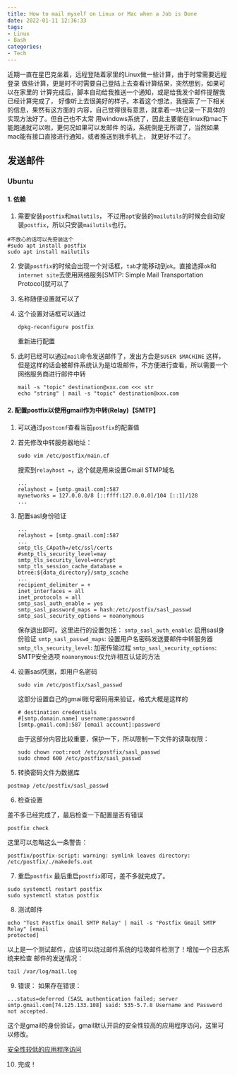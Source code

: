 ```yaml
---
title: How to mail myself on Linux or Mac when a Job is Done
date: 2022-01-11 12:36:33
tags:
- Linux 
- Bash
categories:
- Tech
---
```


近期一直在星巴克坐着，远程登陆着家里的Linux做一些计算，由于时常需要远程登录
做些计算，更是时不时需要自己登陆上去查看计算结果，突然想到，如果可以在家里的
计算完成后，脚本自动给我推送一个通知，或是给我发个邮件提醒我已经计算完成了，
好像听上去很美好的样子。本着这个想法，我搜索了一下相关的信息，果然有这方面的
内容，自己觉得很有意思，就拿着一块记录一下具体的实现方法好了。但自己也不太常
用windows系统了，因此主要能在linux和mac下能跑通就可以啦，更何况如果可以发邮件 
的话，系统倒是无所谓了，当然如果mac能有接口直接进行通知，或者推送到我手机上，
就更好不过了。

<!-- more -->

## 发送邮件

### Ubuntu

#### 1. 依赖

1. 需要安装`postfix`和`mailutils`， 不过用`apt`安装的`mailutils`的时候会自动安装`postfix`，所以只安装`mailutils`也行。

```shell
#不放心的话可以先安装这个
#sudo apt install postfix
sudo apt install mailutils
```

2. 安装`postfix`的时候会出现一个对话框，`tab`才能移动到`ok`。直接选择`ok`和`internet site`去使用网络服务[SMTP: Simple Mail Transportation Protocol]就可以了

3. 名称随便设置就可以了

4. 这个设置对话框可以通过
   
   ```shell
   dpkg-reconfigure postfix
   ```
   
   重新进行配置

5. 此时已经可以通过`mail`命令发送邮件了，发出方会是`$USER $MACHINE` 这样，但是这样的话会被邮件系统认为是垃圾邮件，不方便进行查看，所以需要一个网络服务商进行邮件中转
   
   ```shell
   mail -s "topic" destination@xxx.com <<< str
   echo "string" | mail -s "topic" destination@xxx.com
   ```

#### 2. 配置postfix以使用gmail作为中转(Relay)【SMTP】

1. 可以通过`postconf`查看当前`postfix`的配置值

2. 首先修改中转服务器地址：

    ```
    sudo vim /etc/postfix/main.cf

    ```
    搜索到`relayhost =`，这个就是用来设置Gmail STMP域名
    ```
    ...
    relayhost = [smtp.gmail.com]:587
    mynetworks = 127.0.0.0/8 [::ffff:127.0.0.0]/104 [::1]/128
    ...
    ```

3. 配置sasl身份验证

    ```
    ...
    relayhost = [smtp.gmail.com]:587
    ...
    smtp_tls_CApath=/etc/ssl/certs
    #smtp_tls_security_level=may
    smtp_tls_security_level=encrypt
    smtp_tls_session_cache_database = btree:${data_directory}/smtp_scache
    ...
    recipient_delimiter = +
    inet_interfaces = all
    inet_protocols = all
    smtp_sasl_auth_enable = yes
    smtp_sasl_password_maps = hash:/etc/postfix/sasl_passwd
    smtp_sasl_security_options = noanonymous
    ```
    保存退出即可。这里进行的设置包括：
    `smtp_sasl_auth_enable`: 启用sasl身份验证
    `smtp_sasl_passwd_maps`: 设置用户名密码发送要邮件中转服务器
    `smtp_tls_security_level`: 加密传输过程
    `smtp_sasl_security_options`: SMTP安全选项 
        `noanonymous`:仅允许相互认证的方法

4. 设置sasl凭据，即用户名密码

    ```
    sudo vim /etc/postfix/sasl_passwd
    ```
    这部分设置自己的gmail账号密码用来验证，格式大概是这样的
    ```
    # destination credentials
    #[smtp.domain.name] username:password
    [smtp.gmail.com]:587 [email account]:password
    ```
    由于这部分内容比较重要，保护一下，所以限制一下文件的读取权限：
    ```
    sudo chown root:root /etc/postfix/sasl_passwd
    sudo chmod 600 /etc/postfix/sasl_passwd
    ```

5. 转换密码文件为数据库
```
postmap /etc/postfix/sasl_passwd
```

6. 检查设置
    
差不多已经完成了，最后检查一下配置是否有错误
```
postfix check
```
这里可以忽略这么一条警告：
```
postfix/postfix-script: warning: symlink leaves directory:
/etc/postfix/./makedefs.out
```

7. 重启`postfix`
最后重启`postfix`即可，差不多就完成了。

```
sudo systemctl restart postfix 
sudo systemctl status postfix
```

8. 测试邮件

```
echo "Test Postfix Gmail SMTP Relay" | mail -s "Postfix Gmail SMTP Relay" [email
protected]
```
以上是一个测试邮件，应该可以绕过邮件系统的垃圾邮件检测了！增加一个日志系统来检查
邮件的发送情况：

```
tail /var/log/mail.log
```

9. 错误：
如果存在错误：
```
...status=deferred (SASL authentication failed; server smtp.gmail.com[74.125.133.108] said: 535-5.7.8 Username and Password not accepted.
```
这个是gmail的身份验证，gmail默认开启的安全性较高的应用程序访问，这里可以修改。

[安全性较低的应用程序访问](https://myaccount.google.com/lesssecureapps)

10. 完成！
